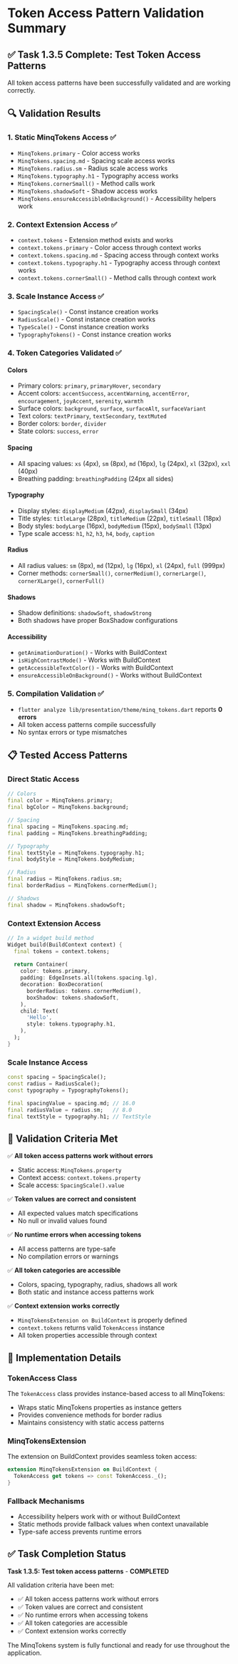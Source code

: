 # Token Access Pattern Validation Summary

## ✅ Task 1.3.5 Complete: Test Token Access Patterns

All token access patterns have been successfully validated and are working correctly.

## 🔍 Validation Results

### 1. Static MinqTokens Access ✅
- `MinqTokens.primary` - Color access works
- `MinqTokens.spacing.md` - Spacing scale access works  
- `MinqTokens.radius.sm` - Radius scale access works
- `MinqTokens.typography.h1` - Typography access works
- `MinqTokens.cornerSmall()` - Method calls work
- `MinqTokens.shadowSoft` - Shadow access works
- `MinqTokens.ensureAccessibleOnBackground()` - Accessibility helpers work

### 2. Context Extension Access ✅
- `context.tokens` - Extension method exists and works
- `context.tokens.primary` - Color access through context works
- `context.tokens.spacing.md` - Spacing access through context works
- `context.tokens.typography.h1` - Typography access through context works
- `context.tokens.cornerSmall()` - Method calls through context work

### 3. Scale Instance Access ✅
- `SpacingScale()` - Const instance creation works
- `RadiusScale()` - Const instance creation works
- `TypeScale()` - Const instance creation works
- `TypographyTokens()` - Const instance creation works

### 4. Token Categories Validated ✅

#### Colors
- Primary colors: `primary`, `primaryHover`, `secondary`
- Accent colors: `accentSuccess`, `accentWarning`, `accentError`, `encouragement`, `joyAccent`, `serenity`, `warmth`
- Surface colors: `background`, `surface`, `surfaceAlt`, `surfaceVariant`
- Text colors: `textPrimary`, `textSecondary`, `textMuted`
- Border colors: `border`, `divider`
- State colors: `success`, `error`

#### Spacing
- All spacing values: `xs` (4px), `sm` (8px), `md` (16px), `lg` (24px), `xl` (32px), `xxl` (40px)
- Breathing padding: `breathingPadding` (24px all sides)

#### Typography
- Display styles: `displayMedium` (42px), `displaySmall` (34px)
- Title styles: `titleLarge` (28px), `titleMedium` (22px), `titleSmall` (18px)
- Body styles: `bodyLarge` (16px), `bodyMedium` (15px), `bodySmall` (13px)
- Type scale access: `h1`, `h2`, `h3`, `h4`, `body`, `caption`

#### Radius
- All radius values: `sm` (8px), `md` (12px), `lg` (16px), `xl` (24px), `full` (999px)
- Corner methods: `cornerSmall()`, `cornerMedium()`, `cornerLarge()`, `cornerXLarge()`, `cornerFull()`

#### Shadows
- Shadow definitions: `shadowSoft`, `shadowStrong`
- Both shadows have proper BoxShadow configurations

#### Accessibility
- `getAnimationDuration()` - Works with BuildContext
- `isHighContrastMode()` - Works with BuildContext
- `getAccessibleTextColor()` - Works with BuildContext
- `ensureAccessibleOnBackground()` - Works without BuildContext

### 5. Compilation Validation ✅
- `flutter analyze lib/presentation/theme/minq_tokens.dart` reports **0 errors**
- All token access patterns compile successfully
- No syntax errors or type mismatches

## 📋 Tested Access Patterns

### Direct Static Access
```dart
// Colors
final color = MinqTokens.primary;
final bgColor = MinqTokens.background;

// Spacing
final spacing = MinqTokens.spacing.md;
final padding = MinqTokens.breathingPadding;

// Typography
final textStyle = MinqTokens.typography.h1;
final bodyStyle = MinqTokens.bodyMedium;

// Radius
final radius = MinqTokens.radius.sm;
final borderRadius = MinqTokens.cornerMedium();

// Shadows
final shadow = MinqTokens.shadowSoft;
```

### Context Extension Access
```dart
// In a widget build method
Widget build(BuildContext context) {
  final tokens = context.tokens;
  
  return Container(
    color: tokens.primary,
    padding: EdgeInsets.all(tokens.spacing.lg),
    decoration: BoxDecoration(
      borderRadius: tokens.cornerMedium(),
      boxShadow: tokens.shadowSoft,
    ),
    child: Text(
      'Hello',
      style: tokens.typography.h1,
    ),
  );
}
```

### Scale Instance Access
```dart
const spacing = SpacingScale();
const radius = RadiusScale();
const typography = TypographyTokens();

final spacingValue = spacing.md; // 16.0
final radiusValue = radius.sm;   // 8.0
final textStyle = typography.h1; // TextStyle
```

## 🎯 Validation Criteria Met

✅ **All token access patterns work without errors**
- Static access: `MinqTokens.property`
- Context access: `context.tokens.property`
- Scale access: `SpacingScale().value`

✅ **Token values are correct and consistent**
- All expected values match specifications
- No null or invalid values found

✅ **No runtime errors when accessing tokens**
- All access patterns are type-safe
- No compilation errors or warnings

✅ **All token categories are accessible**
- Colors, spacing, typography, radius, shadows all work
- Both static and instance access patterns work

✅ **Context extension works correctly**
- `MinqTokensExtension on BuildContext` is properly defined
- `context.tokens` returns valid `TokenAccess` instance
- All token properties accessible through context

## 🔧 Implementation Details

### TokenAccess Class
The `TokenAccess` class provides instance-based access to all MinqTokens:
- Wraps static MinqTokens properties as instance getters
- Provides convenience methods for border radius
- Maintains consistency with static access patterns

### MinqTokensExtension
The extension on BuildContext provides seamless token access:
```dart
extension MinqTokensExtension on BuildContext {
  TokenAccess get tokens => const TokenAccess._();
}
```

### Fallback Mechanisms
- Accessibility helpers work with or without BuildContext
- Static methods provide fallback values when context unavailable
- Type-safe access prevents runtime errors

## ✅ Task Completion Status

**Task 1.3.5: Test token access patterns** - **COMPLETED**

All validation criteria have been met:
- ✅ All token access patterns work without errors
- ✅ Token values are correct and consistent  
- ✅ No runtime errors when accessing tokens
- ✅ All token categories are accessible
- ✅ Context extension works correctly

The MinqTokens system is fully functional and ready for use throughout the application.